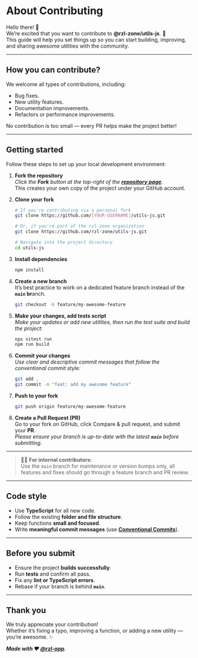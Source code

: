 # About Contributing

Hello there! 🎉  
We’re excited that you want to contribute to **@rzl-zone/utils-js**. 🙌  
This guide will help you set things up so you can start building, improving, and sharing awesome utilities with the community.

---

## How you can contribute?

We welcome all types of contributions, including:

- Bug fixes.
- New utility features.
- Documentation improvements.
- Refactors or performance improvements.

No contribution is too small — every PR helps make the project better! 

---

## Getting started

Follow these steps to set up your local development environment:

1. **Fork the repository**  
    _Click the **Fork** button at the top-right of the [**repository page**](https://github.com/rzl-zone/utils-js)._  
    This creates your own copy of the project under your GitHub account.

2. **Clone your fork**

    ```bash title="terminal"
    # If you're contributing via a personal fork
    git clone https://github.com/[YOUR-USERNAME]/utils-js.git

    # Or, if you're part of the rzl-zone organization
    git clone https://github.com/rzl-zone/utils-js.git

    # Navigate into the project directory
    cd utils-js
    ```

3. **Install dependencies**

    ```bash title="terminal"
    npm install
    ```

4. **Create a new branch**  
    It’s best practice to work on a dedicated feature branch instead of the **`main` br**anch.
    ```bash title="terminal"
    git checkout -b feature/my-awesome-feature
    ```

5. **Make your changes, add tests script**  
    _Make your updates or add new utilities, then run the test suite and build the project:_

    ```bash title="terminal"
    npx vitest run
    npm run build
    ```

6. **Commit your changes**  
    *Use clear and descriptive commit messages that follow the conventional commit style:*

    ```bash title="terminal"
    git add .
    git commit -m "feat: add my awesome feature"
    ```

7. **Push to your fork**

    ```bash title="terminal"
    git push origin feature/my-awesome-feature
    ```

8. **Create a Pull Request (PR)**  
    Go to your fork on GitHub, click Compare & pull request, and submit your **PR**.  
    *Please ensure your branch is up-to-date with the latest **`main`** before submitting.*

---

> 🧑‍💻 **For internal contributors:**  
>    Use the `main` branch for maintenance or version bumps only, all features and fixes should go through a feature branch and PR review.

---

## Code style

- Use **TypeScript** for all new code.
- Follow the existing **folder and file structure**.
- Keep functions **small and focused**.
- Write **meaningful commit messages** (use [**Conventional Commits**](https://www.conventionalcommits.org/)).

---

## Before you submit
- Ensure the project **builds successfully**.
- Run **tests** and confirm all pass.
- Fix any **lint or TypeScript errors**.
- Rebase if your branch is behind **`main`**.

---

## Thank you

We truly appreciate your contribution!  
Whether it’s fixing a typo, improving a function, or adding a new utility — you’re awesome. ✨

**_Made with ❤️ [**@rzl-app**](https://github.com/rzl-app)_**.
